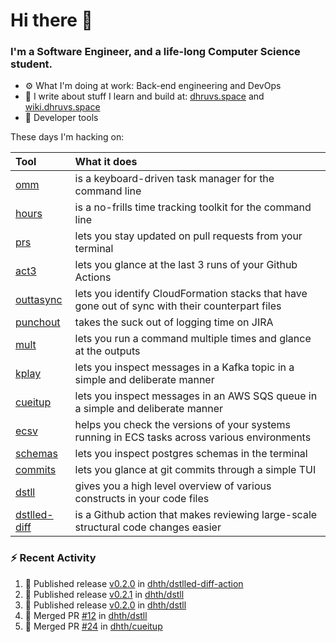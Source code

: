 Hi there 👋
===

### I'm a Software Engineer, and a life-long Computer Science student.


- ⚙️  What I'm doing at work: Back-end engineering and DevOps
- 🌱 I write about stuff I learn and build at:
    [dhruvs.space](https://dhruvs.space) and [wiki.dhruvs.space](https://wiki.dhruvs.space)
- 💙 Developer tools

These days I'm hacking on:

| Tool                                                        | What it does                                                                                    |
|:------------------------------------------------------------|:------------------------------------------------------------------------------------------------|
| [omm](https://github.com/dhth/omm)                          | is a keyboard-driven task manager for the command line                                          |
| [hours](https://github.com/dhth/hours)                      | is a no-frills time tracking toolkit for the command line                                       |
| [prs](https://github.com/dhth/prs)                          | lets you stay updated on pull requests from your terminal                                       |
| [act3](https://github.com/dhth/act3)                        | lets you glance at the last 3 runs of your Github Actions                                       |
| [outtasync](https://github.com/dhth/outtasync)              | lets you identify CloudFormation stacks that have gone out of sync with their counterpart files |
| [punchout](https://github.com/dhth/punchout)                | takes the suck out of logging time on JIRA                                                      |
| [mult](https://github.com/dhth/mult)                        | lets you run a command multiple times and glance at the outputs                                 |
| [kplay](https://github.com/dhth/kplay)                      | lets you inspect messages in a Kafka topic in a simple and deliberate manner                    |
| [cueitup](https://github.com/dhth/cueitup)                  | lets you inspect messages in an AWS SQS queue in a simple and deliberate manner                 |
| [ecsv](https://github.com/dhth/ecsv)                        | helps you check the versions of your systems running in ECS tasks across various environments   |
| [schemas](https://github.com/dhth/schemas)                  | lets you inspect postgres schemas in the terminal                                               |
| [commits](https://github.com/dhth/commits)                  | lets you glance at git commits through a simple TUI                                             |
| [dstll](https://github.com/dhth/dstll)                      | gives you a high level overview of various constructs in your code files                        |
| [dstlled-diff](https://github.com/dhth/dstlled-diff-action) | is a Github action that makes reviewing large-scale structural code changes easier              |

### :zap: Recent Activity

<!--START_SECTION:activity-->
1. 🚀 Published release [v0.2.0](https://github.com/dhth/dstlled-diff-action/releases/tag/v0.2.0) in [dhth/dstlled-diff-action](https://github.com/dhth/dstlled-diff-action)
2. 🚀 Published release [v0.2.1](https://github.com/dhth/dstll/releases/tag/v0.2.1) in [dhth/dstll](https://github.com/dhth/dstll)
3. 🚀 Published release [v0.2.0](https://github.com/dhth/dstll/releases/tag/v0.2.0) in [dhth/dstll](https://github.com/dhth/dstll)
4. 🎉 Merged PR [#12](https://github.com/dhth/dstll/pull/12) in [dhth/dstll](https://github.com/dhth/dstll)
5. 🎉 Merged PR [#24](https://github.com/dhth/cueitup/pull/24) in [dhth/cueitup](https://github.com/dhth/cueitup)
<!--END_SECTION:activity-->
